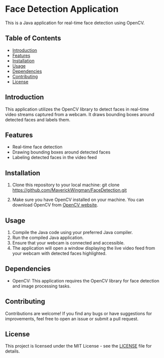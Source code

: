 # Face Detection Application

This is a Java application for real-time face detection using OpenCV.

## Table of Contents
- [Introduction](#introduction)
- [Features](#features)
- [Installation](#installation)
- [Usage](#usage)
- [Dependencies](#dependencies)
- [Contributing](#contributing)
- [License](#license)

## Introduction
This application utilizes the OpenCV library to detect faces in real-time video streams captured from a webcam. It draws bounding boxes around detected faces and labels them.

## Features
- Real-time face detection
- Drawing bounding boxes around detected faces
- Labeling detected faces in the video feed

## Installation
1. Clone this repository to your local machine:
git clone https://github.com/MaverickWingman/FaceDetection.git

3. Make sure you have OpenCV installed on your machine. You can download OpenCV from [OpenCV website](https://opencv.org/releases/).

## Usage
1. Compile the Java code using your preferred Java compiler.
2. Run the compiled Java application.
3. Ensure that your webcam is connected and accessible.
4. The application will open a window displaying the live video feed from your webcam with detected faces highlighted.

## Dependencies
- OpenCV: This application requires the OpenCV library for face detection and image processing tasks.

## Contributing
Contributions are welcome! If you find any bugs or have suggestions for improvements, feel free to open an issue or submit a pull request.

## License
This project is licensed under the MIT License - see the [LICENSE](LICENSE) file for details.

